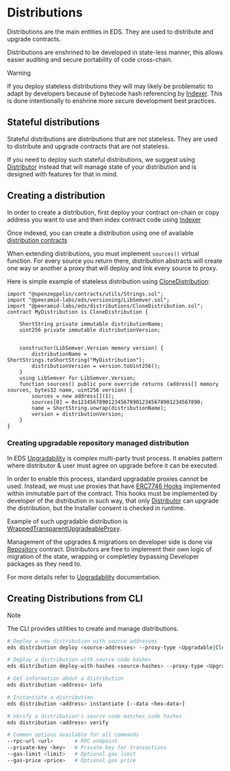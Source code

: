 # Distributions

Distributions are the main entities in EDS. They are used to distribute and upgrade contracts.

Distributions are enshrined to be developed in state-less manner, this allows easier auditing and secure portability of code cross-chain.

> [!WARNING]
> If you deploy stateless distributions they will may likely be problematic to adapt by developers because of bytecode hash referencing by [Indexer](./Indexer.md). This is done intentionally to enshrine more secure development best practices.

## Stateful distributions

Stateful distributions are distributions that are not stateless. They are used to distribute and upgrade contracts that are not stateless.

If you need to deploy such stateful distributions, we suggest using [Distributor](./Distributors.md) instead that will manage state of your distribution and is designed with features for that in mind.

## Creating a distribution

In order to create a distribution, first deploy your contract on-chain or copy address you want to use and then index contract code using [Indexer](./Indexer.md)

Once indexed, you can create a distribution using one of available [distribution contracts](../src/distributions)

When extending distributions, you must implement `sources()` virtual function. For every source you return there, distribution abstracts will create one way or another a proxy that will deploy and link every source to proxy.

Here is simple example of stateless distribution using [CloneDistribution](../src/distributions/CloneDistribution.sol):

```solidity
import "@openzeppelin/contracts/utils/Strings.sol";
import "@peeramid-labs/eds/versioning/LibSemver.sol";
import "@peeramid-labs/eds/distributions/CloneDistribution.sol";
contract MyDistribution is CloneDistribution {

    ShortString private immutable distributionName;
    uint256 private immutable distributionVersion;


    constructor(LibSemver.Version memory version) {
        distributionName = ShortStrings.toShortString("MyDistribution");
        distributionVersion = version.toUint256();
    }
    using LibSemver for LibSemver.Version;
    function sources() public pure override returns (address[] memory sources, bytes32 name, uint256 version) {
        sources = new address[](1);
        sources[0] = 0x1234567890123456789012345678901234567890;
        name = ShortString.unwrap(distributionName);
        version = distributionVersion;
    }
}
```

### Creating upgradable repository managed distribution

In EDS [Upgradability](./Upgradability.md) is complex multi-party trust process. It enables pattern where distributor & user must agree on upgrade before it can be executed.

In order to enable this process, standard upgradable proxies cannot be used. Instead, we must use proxies that have [ERC7746 Hooks](./Hooks.md) implemented within immutable part of the contract.
This hooks must be implemented by developer of the distribution in such way, that only [Distributor](./Distributors.md) can upgrade the distribution, but the Installer consent is checked in runtime.

Example of such upgradable distribution is [WrappedTransparentUpgradeableProxy](../src/proxies/WrappedTransparentUpgradeableProxy.sol).

Management of the upgrades & migrations on developer side is done via [Repository](./Repositories.md) contract.
Distributors are free to implement their own logic of migration of the state, wrapping or completley bypassing Developer packages as they need to.

For more details refer to [Upgradability](./Upgradability.md) documentation.

## Creating Distributions from CLI

> [!NOTE]
> The CLI provides utilities to create and manage distributions.

```bash
# Deploy a new distribution with source addresses
eds distribution deploy <source-addresses> --proxy-type <Upgradable|Clonable> --name <distribution-name> --version <version> [--uri <uri>]

# Deploy a distribution with source code hashes
eds distribution deploy-with-hashes <source-hashes> --proxy-type <Upgradable|Clonable> --name <distribution-name> --version <version> [--uri <uri>]

# Get information about a distribution
eds distribution <address> info

# Instantiate a distribution
eds distribution <address> instantiate [--data <hex-data>]

# Verify a distribution's source code matches code hashes
eds distribution <address> verify

# Common options available for all commands
--rpc-url <url>       # RPC endpoint
--private-key <key>   # Private key for transactions
--gas-limit <limit>   # Optional gas limit
--gas-price <price>   # Optional gas price
```



